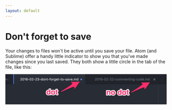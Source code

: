 ```yaml
---
layout: default
---
```


# Don't forget to save

Your changes to files won't be active until you save your file. Atom (and Sublime) offer a handy little indicator to show you that you've made changes since you last saved. They both show a little circle in the tab of the file, like this:

![](/img/dot-no-dot.jpg)
